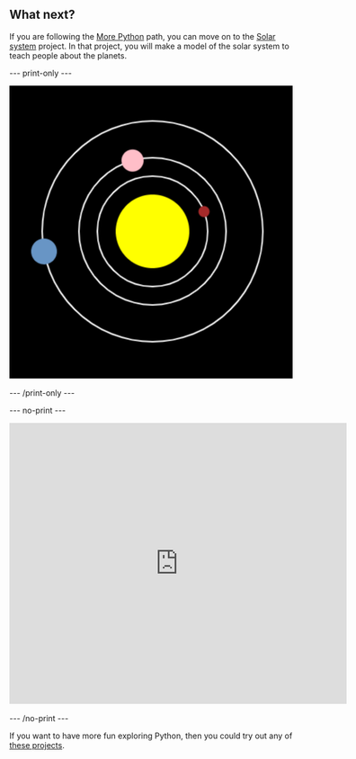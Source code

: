 ## What next?

If you are following the [More Python](https://projects.raspberrypi.org/en/pathways/more-python) path, you can move on to the [Solar system](https://projects.raspberrypi.org/en/projects/solar-system-simulator/) project. In that project, you will make a model of the solar system to teach people about the planets.

--- print-only ---

![The solar system project.](images/solar_system_simulator.png)

--- /print-only ---

--- no-print ---

<iframe src="https://trinket.io/embed/python/8ca5f598e2?outputOnly=true&runOption=run" width="600" height="500" frameborder="0" marginwidth="0" marginheight="0" allowfullscreen></iframe>

--- /no-print ---

If you want to have more fun exploring Python, then you could try out any of [these projects](https://projects.raspberrypi.org/en/projects?software%5B%5D=python).
